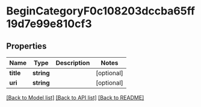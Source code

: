 # BeginCategoryF0c108203dccba65ff19d7e99e810cf3

## Properties
Name | Type | Description | Notes
------------ | ------------- | ------------- | -------------
**title** | **string** |  | [optional] 
**uri** | **string** |  | [optional] 

[[Back to Model list]](../../README.md#documentation-for-models) [[Back to API list]](../../README.md#documentation-for-api-endpoints) [[Back to README]](../../README.md)

